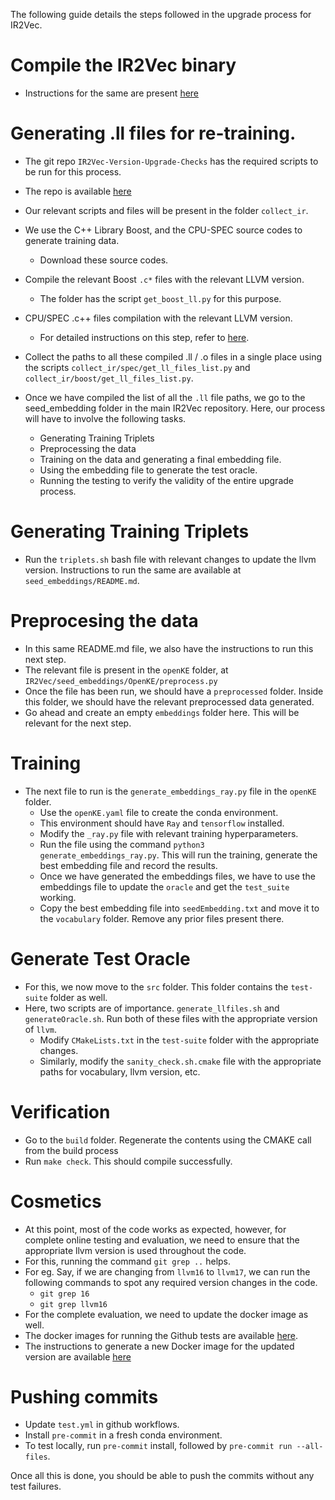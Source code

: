 The following guide details the steps followed in the upgrade process for IR2Vec.

# Compile the IR2Vec binary
   - Instructions for the same are present [here](https://github.com/IITH-Compilers/IR2Vec/blob/main/README.md)

# Generating .ll files for re-training.
   - The git repo `IR2Vec-Version-Upgrade-Checks` has the required scripts to be run for this process.
   - The repo is available [here](https://github.com/IITH-Compilers/IR2Vec-Version-Upgrade-Checks/)
   - Our relevant scripts and files will be present in the folder `collect_ir`.
   - We use the C++ Library Boost, and the CPU-SPEC source codes to generate training data.
      - Download these source codes.
   - Compile the relevant Boost `.c*` files with the relevant LLVM version.
      - The folder has the script `get_boost_ll.py` for this purpose.
   - CPU/SPEC .c++ files compilation with the relevant LLVM version.
      - For detailed instructions on this step, refer to [here](https://github.com/nishant-sachdeva/IR2Vec/wiki/spec_compilation).
- Collect the paths to all these compiled .ll / .o files in a single place using the scripts `collect_ir/spec/get_ll_files_list.py` and `collect_ir/boost/get_ll_files_list.py`.


- Once we have compiled the list of all the `.ll` file paths, we go to the seed_embedding folder in the main IR2Vec repository. Here, our process will have to involve the following tasks.
   - Generating Training Triplets
   - Preprocessing the data
   - Training on the data and generating a final embedding file.
   - Using the embedding file to generate the test oracle.
   - Running the testing to verify the validity of the entire upgrade process.

# Generating Training Triplets
   - Run the `triplets.sh` bash file with relevant changes to update the llvm version. Instructions to run the same are available at `seed_embeddings/README.md`.

# Preprocesing the data
   - In this same README.md file, we also have the instructions to run this next step.
   - The relevant file is present in the `openKE` folder, at `IR2Vec/seed_embeddings/OpenKE/preprocess.py`
   - Once the file has been run, we should have a `preprocessed` folder. Inside this folder, we should have the relevant preprocessed data generated.
   - Go ahead and create an empty `embeddings` folder here. This will be relevant for the next step.

# Training
- The next file to run is the `generate_embeddings_ray.py` file in the `openKE` folder.
   - Use the `openKE.yaml` file to create the conda environment.
   - This environment should have `Ray` and `tensorflow` installed.
   - Modify the `_ray.py` file with relevant training hyperparameters.
   - Run the file using the command `python3 generate_embeddings_ray.py`. This will run the training, generate the best embedding file and record the results.
   - Once we have generated the embeddings files, we have to use the embeddings file to update the `oracle` and get the `test_suite` working.
   - Copy the best embedding file into `seedEmbedding.txt` and move it to the `vocabulary` folder. Remove any prior files present there.

# Generate Test Oracle
   - For this, we now move to the `src` folder. This folder contains the `test-suite` folder as well.
   - Here, two scripts are of importance. `generate_llfiles.sh` and `generateOracle.sh`. Run both of these files with the appropriate version of `llvm`.
      - Modify `CMakeLists.txt` in the `test-suite` folder with the appropriate changes.
      - Similarly, modify the `sanity_check.sh.cmake` file with the appropriate paths for vocabulary, llvm version, etc.

# Verification
   - Go to the `build` folder. Regenerate the contents using the CMAKE call from the build process
   - Run `make check`. This should compile successfully.

# Cosmetics
   - At this point, most of the code works as expected, however, for complete online testing and evaluation, we need to ensure that the appropriate llvm version is used throughout the code.
   - For this, running the command `git grep ..` helps.
   - For eg. Say, if we are changing from `llvm16` to `llvm17`, we can run the following commands to spot any required version changes in the code.
      - `git grep 16`
      - `git grep llvm16`
   - For the complete evaluation, we need to update the docker image as well.
   - The docker images for running the Github tests are available [here](https://github.com/IITH-Compilers/manylinux2014-llvm/tree/main).
   - The instructions to generate a new Docker image for the updated version are available [here](https://github.com/nishant-sachdeva/IR2Vec/wiki/docker_update)


# Pushing commits
   - Update `test.yml` in github workflows.
   - Install `pre-commit` in a fresh conda environment.
   - To test locally, run `pre-commit` install, followed by `pre-commit run --all-files`.

Once all this is done, you should be able to push the commits without any test failures.
